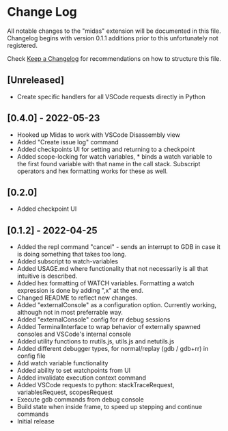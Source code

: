 # Change Log

All notable changes to the "midas" extension will be documented in this file. Changelog begins with version 0.1.1 additions prior to this unfortunately not registered.

Check [Keep a Changelog](http://keepachangelog.com/) for recommendations on how to structure this file.

## [Unreleased]

- Create specific handlers for all VSCode requests directly in Python

## [0.4.0] - 2022-05-23
- Hooked up Midas to work with VSCode Disassembly view
- Added "Create issue log" command
- Added checkpoints UI for setting and returning to a checkpoint
- Added scope-locking for watch variables, *<variablename> binds a watch variable
	to the first found variable with that name in the call stack. Subscript operators
	and hex formatting works for these as well.

## [0.2.0]
- Added checkpoint UI

## [0.1.2] - 2022-04-25

- Added the repl command "cancel" - sends an interrupt to GDB in case it is doing something that takes too long.
- Added subscript to watch-variables
- Added USAGE.md where functionality that not necessarily is all that intuitive is described.
- Added hex formatting of WATCH variables. Formatting a watch expression is done by adding ",x" at the end.
- Changed README to reflect new changes.
- Added "externalConsole" as a configuration option. Currently working, although not in most preferrable way.
- Added "externalConsole" config for rr debug sessions
- Added TerminalInterface to wrap behavior of externally spawned consoles and VSCode's internal console
- Added utility functions to rrutils.js, utils.js and netutils.js
- Added different debugger types, for normal/replay (gdb / gdb+rr) in config file
- Add watch variable functionality
- Added ability to set watchpoints from UI
- Added invalidate execution context command
- Added VSCode requests to python: stackTraceRequest, variablesRequest, scopesRequest
- Execute gdb commands from debug console
- Build state when inside frame, to speed up stepping and continue commands
- Initial release

